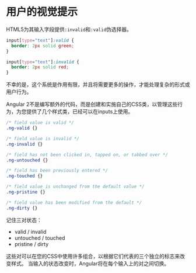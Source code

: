 # 用户的视觉提示

HTML5为其输入字段提供`:invalid`和`:valid`伪选择器。

```css
input[type="text"]:valid {
  border: 2px solid green;
}

input[type="text"]:invalid {
  border: 2px solid red;
}
```

不幸的是，这个系统是作用有限，并且将需要更多的操作，才能处理复杂的形式或用户行为。

Angular 2不是编写额外的代码，而是创建和实施自己的CSS类，以管理这些行为，为您提供了几个样式类，已经可以在inputs上使用。

```css
/* field value is valid */
.ng-valid {}

/* field value is invalid */
.ng-invalid {}

/* field has not been clicked in, tapped on, or tabbed over */
.ng-untouched {}

/* field has been previously entered */
.ng-touched {}

/* field value is unchanged from the default value */
.ng-pristine {}

/* field value has been modified from the default */
.ng-dirty {}
```

记住三对状态：

- valid / invalid
- untouched / touched
- pristine / dirty

这些对可以在您的CSS中使用许多组合，以根据它们代表的三个独立的标志来改变样式。 当输入的状态改变时，Angular将在每个输入上的对之间切换。